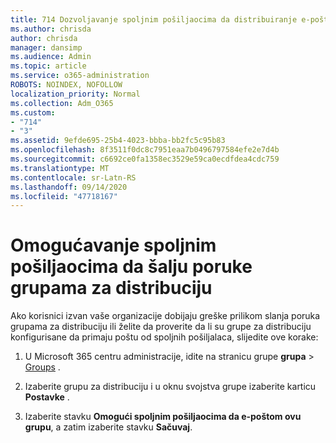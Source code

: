 ```yaml
---
title: 714 Dozvoljavanje spoljnim pošiljaocima da distribuiranje e-pošte
ms.author: chrisda
author: chrisda
manager: dansimp
ms.audience: Admin
ms.topic: article
ms.service: o365-administration
ROBOTS: NOINDEX, NOFOLLOW
localization_priority: Normal
ms.collection: Adm_O365
ms.custom:
- "714"
- "3"
ms.assetid: 9efde695-25b4-4023-bbba-bb2fc5c95b83
ms.openlocfilehash: 8f3511f0dc8c7951eaa7b0496797584efe2e7d4b
ms.sourcegitcommit: c6692ce0fa1358ec3529e59ca0ecdfdea4cdc759
ms.translationtype: MT
ms.contentlocale: sr-Latn-RS
ms.lasthandoff: 09/14/2020
ms.locfileid: "47718167"
---
```

# <a name="allow-external-senders-to-send-messages-to-distribution-groups"></a>Omogućavanje spoljnim pošiljaocima da šalju poruke grupama za distribuciju

Ako korisnici izvan vaše organizacije dobijaju greške prilikom slanja poruka grupama za distribuciju ili želite da proverite da li su grupe za distribuciju konfigurisane da primaju poštu od spoljnih pošiljalaca, slijedite ove korake:

1. U Microsoft 365 centru administracije, idite na stranicu grupe **grupa**  >  [Groups](https://portal.office.com/adminportal/home#/groups) .  

2. Izaberite grupu za distribuciju i u oknu svojstva grupe izaberite karticu **Postavke** .

3. Izaberite stavku **Omogući spoljnim pošiljaocima da e-poštom ovu grupu**, a zatim izaberite stavku **Sačuvaj**.
